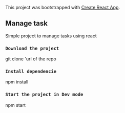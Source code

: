 This project was bootstrapped with [Create React App](https://github.com/facebook/create-react-app).

## Manage task
Simple project to manage tasks using react

### `Download the project` 
git clone 'url of the repo

### `Install dependencie`
npm install

### `Start the project in Dev mode`
npm start
